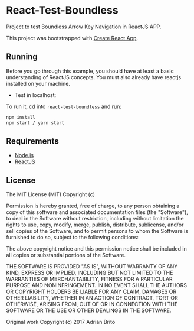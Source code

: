 # React-Test-Boundless

Project to test Boundless Arrow Key Navigation in ReactJS APP. 

This project was bootstrapped with [Create React App](https://github.com/facebookincubator/create-react-app).

## Running

Before you go through this example, you should have at least a basic understanding of ReactJS concepts. You must also already have reactjs installed on your machine.

* Test in localhost:

To run it, cd into `react-test-boundless` and run:

```bash
npm install
npm start / yarn start
```

## Requirements

* [Node.js](http://nodejs.org/)
* [ReactJS](https://facebook.github.io/react/docs/installation.html)

## License
   
The MIT License (MIT) Copyright (c)

Permission is hereby granted, free of charge, to any person obtaining a copy of this software and associated documentation files (the "Software"), to deal in the Software without restriction, including without limitation the rights to use, copy, modify, merge, publish, distribute, sublicense, and/or sell copies of the Software, and to permit persons to whom the Software is furnished to do so, subject to the following conditions:

The above copyright notice and this permission notice shall be included in all copies or substantial portions of the Software.

THE SOFTWARE IS PROVIDED "AS IS", WITHOUT WARRANTY OF ANY KIND, EXPRESS OR IMPLIED, INCLUDING BUT NOT LIMITED TO THE WARRANTIES OF MERCHANTABILITY, FITNESS FOR A PARTICULAR PURPOSE AND NONINFRINGEMENT. IN NO EVENT SHALL THE AUTHORS OR COPYRIGHT HOLDERS BE LIABLE FOR ANY CLAIM, DAMAGES OR OTHER LIABILITY, WHETHER IN AN ACTION OF CONTRACT, TORT OR OTHERWISE, ARISING FROM, OUT OF OR IN CONNECTION WITH THE SOFTWARE OR THE USE OR OTHER DEALINGS IN THE SOFTWARE.
   
Original work Copyright (c) 2017 Adrián Brito